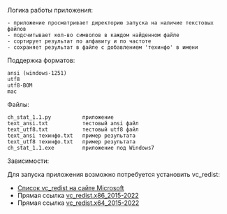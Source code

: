 Логика работы приложения:

    - приложение просматривает директорию запуска на наличие текстовых файлов
    - подсчитывает кол-во символов в каждом найденном файле
    - сортирует результат по алфавиту и по частоте
    - сохраняет результат в файле с добавлением 'техинфо' в имени

Поддержка форматов:

    ansi (windows-1251)
    utf8
    utf8-BOM
    mac

Файлы:

    ch_stat_1.1.py          приложение
    text_ansi.txt           тестовый ansi файл
    text_utf8.txt           тестовый utf8 файл
    text_ansi техинфо.txt   пример результата
    text_utf8 техинфо.txt   пример результата
    ch_stat_1.1.exe         приложение под Windows7

Зависимости:

Для запуска приложения возможно потребуется установить vc_redist:
- [Список vc_redist на сайте Microsoft](https://learn.microsoft.com/en-US/cpp/windows/latest-supported-vc-redist?view=msvc-170#visual-studio-2015-2017-2019-and-2022/ "https://learn.microsoft.com/en-US/cpp/windows/latest-supported-vc-redist?view=msvc-170#visual-studio-2015-2017-2019-and-2022/")
- Прямая ссылка [vc_redist.x86_2015-2022](https://aka.ms/vs/17/release/vc_redist.x86.exe "https://aka.ms/vs/17/release/vc_redist.x86.exe")
- Прямая ссылка [vc_redist.x64_2015-2022](https://aka.ms/vs/17/release/vc_redist.x64.exe "https://aka.ms/vs/17/release/vc_redist.x64.exe")

    